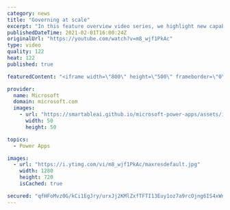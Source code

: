 ```yaml
---
category: news
title: "Governing at scale"
excerpt: "In this feature overview video series, we highlight new capabilities included in the latest update to Microsoft Power Apps.  Microsoft's Power Platform is a rich ecosystem of more than three hundred Microsoft and non-Microsoft connectors that can be leveraged by apps and flows. We are proud to introduce"
publishedDateTime: 2021-02-01T16:00:24Z
originalUrl: "https://youtube.com/watch?v=m8_wjf1PkAc"
type: video
quality: 122
heat: 122
published: true

featuredContent: "<iframe width=\"800\" height=\"500\" frameborder=\"0\" src=\"https://www.youtube.com/embed/m8_wjf1PkAc\" allow=\"accelerometer; autoplay; encrypted-media; gyroscope; picture-in-picture\" allowfullscreen></iframe>"

provider:
  name: Microsoft
  domain: microsoft.com
  images:
    - url: "https://smartableai.github.io/microsoft-power-apps/assets/images/organizations/microsoft.com-50x50.jpg"
      width: 50
      height: 50

topics:
  - Power Apps

images:
  - url: "https://i.ytimg.com/vi/m8_wjf1PkAc/maxresdefault.jpg"
    width: 1280
    height: 720
    isCached: true

secured: "qfHFoMvz0G/kCi1EgJry/urxJj2KMlZxfTFTI13Euy1oz7a9rcOjng6IS4xWnuZwouBENb31CHs5xYvHqmuDeiYgZVQZ/jC/KGp5glypGv7Im0bynHsCyHMQUZR4rOc7bJSvyyLsV2DTNAM7o8L6CIJd8LKlUi6dY/IY1mEwZJqWUnkUyrJt/fF34aUDa6xjt0rJKrhaGLVsen2Ji6N1zSTbUaNKpO+lEG7oFqVgngzRFKfWfk5A+dEv0G2djAnrD16/eo3RAAQpQnCz/MG8SFeRIGy/SOmW3qVFicHl2xFR2ZSeZWlVSfKiiLfXyX0sTbIRT/us1A4VLJFothtUXet/Locgk3R8sH9Xsydr/JjIx696He5DALe9NICCMaajlzDdOXAykxdBcn2WOXnphPPDfPMLYYL0AuG6SyxmNyI=;kWsXljXfozEFinTUjdK0vA=="
---
```


